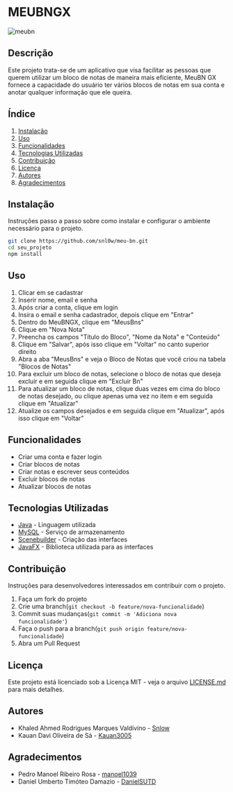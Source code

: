 # MEUBNGX
![meubn](https://github.com/snl0w/meu-bn/assets/142117264/6aafc111-270d-4e5e-a8e4-4adedce81d8b)
## Descrição
Este projeto trata-se de um aplicativo que visa facilitar as pessoas que querem utilizar um bloco de notas de maneira mais eficiente, MeuBN GX fornece a capacidade do usuário ter vários blocos de notas em sua conta e anotar qualquer informação que ele queira.

## Índice
1. [Instalação](#instalação)
2. [Uso](#uso)
3. [Funcionalidades](#funcionalidades)
4. [Tecnologias Utilizadas](#tecnologias-utilizadas)
5. [Contribuição](#contribuição)
6. [Licença](#licença)
7. [Autores](#autores)
8. [Agradecimentos](#agradecimentos)

## Instalação
Instruções passo a passo sobre como instalar e configurar o ambiente necessário para o projeto.

```bash
git clone https://github.com/snl0w/meu-bn.git
cd seu_projeto
npm install

````

## Uso
1. Clicar em se cadastrar
2. Inserir nome, email e senha
3. Após criar a conta, clique em login
4. Insira o email e senha cadastrador, depois clique em "Entrar"
5. Dentro do MeuBNGX, clique em "MeusBns"
6. Clique em "Nova Nota"
7. Preencha os campos "Título do Bloco", "Nome da Nota" e "Conteúdo"
8. Clique em "Salvar", após isso clique em "Voltar" no canto superior direito
9. Abra a aba "MeusBns" e veja o Bloco de Notas que você criou na tabela "Blocos de Notas"
10. Para excluir um bloco de notas, selecione o bloco de notas que deseja excluir e em seguida clique em "Excluir Bn"
11. Para atualizar um bloco de notas, clique duas vezes em cima do bloco de notas desejado, ou clique apenas uma vez no item e em seguida clique em "Atualizar"
12. Atualize os campos desejados e em seguida clique em "Atualizar", após isso clique em "Voltar"


## Funcionalidades
- Criar uma conta e fazer login
- Criar blocos de notas
- Criar notas e escrever seus conteúdos
- Excluir blocos de notas
- Atualizar blocos de notas

## Tecnologias Utilizadas
- [Java](https://docs.oracle.com/en/java/) - Linguagem utilizada
- [MySQL](https://dev.mysql.com/doc/) - Serviço de armazenamento
- [Scenebuilder](https://gluonhq.com/products/scene-builder/) - Criação das interfaces
- [JavaFX](https://openjfx.io/) - Biblioteca utilizada para as interfaces

## Contribuição
Instruções para desenvolvedores interessados em contribuir com o projeto.
1. Faça um fork do projeto
2. Crie uma branch(`git checkout -b feature/nova-funcionalidade`)
3. Commit suas mudanças(`git commit -m 'Adiciona nova funcionalidade'`)
4. Faça o push para a branch(`git push origin feature/nova-funcionalidade`)
5. Abra um Pull Request

## Licença
Este projeto está licenciado sob a Licença MIT - veja o arquivo [LICENSE.md](LICENSE.txt) para mais detalhes.

## Autores
- Khaled Ahmed Rodrigues Marques Valdivino - [Snlow](https://github.com/snl0w)
- Kauan Davi Oliveira de Sá - [Kauan3005](https://github.com/Kauan3005)

## Agradecimentos
- Pedro Manoel Ribeiro Rosa - [manoel1039](https://github.com/manoel1039)
- Daniel Umberto Timóteo Damazio - [DanielSUTD](https://github.com/DanielSUTD)

